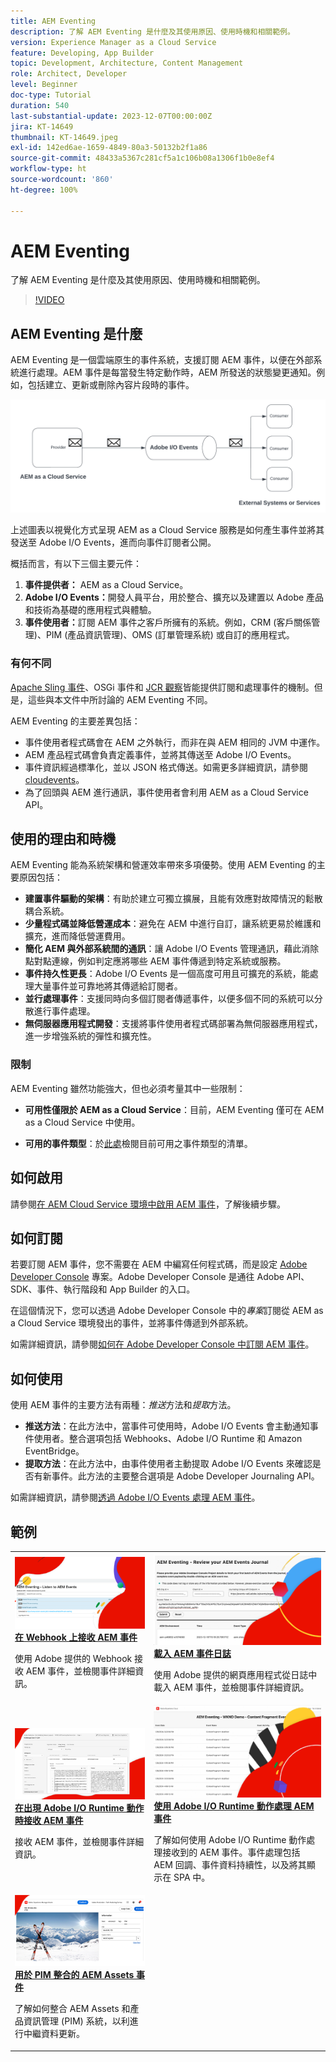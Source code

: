 ```yaml
---
title: AEM Eventing
description: 了解 AEM Eventing 是什麼及其使用原因、使用時機和相關範例。
version: Experience Manager as a Cloud Service
feature: Developing, App Builder
topic: Development, Architecture, Content Management
role: Architect, Developer
level: Beginner
doc-type: Tutorial
duration: 540
last-substantial-update: 2023-12-07T00:00:00Z
jira: KT-14649
thumbnail: KT-14649.jpeg
exl-id: 142ed6ae-1659-4849-80a3-50132b2f1a86
source-git-commit: 48433a5367c281cf5a1c106b08a1306f1b0e8ef4
workflow-type: ht
source-wordcount: '860'
ht-degree: 100%

---
```


# AEM Eventing

了解 AEM Eventing 是什麼及其使用原因、使用時機和相關範例。

>[!VIDEO](https://video.tv.adobe.com/v/3426686?quality=12&learn=on)

## AEM Eventing 是什麼

AEM Eventing 是一個雲端原生的事件系統，支援訂閱 AEM 事件，以便在外部系統進行處理。AEM 事件是每當發生特定動作時，AEM 所發送的狀態變更通知。例如，包括建立、更新或刪除內容片段時的事件。

![AEM Eventing](./assets/aem-eventing.png)

上述圖表以視覺化方式呈現 AEM as a Cloud Service 服務是如何產生事件並將其發送至 Adobe I/O Events，進而向事件訂閱者公開。

概括而言，有以下三個主要元件：

1. **事件提供者：** AEM as a Cloud Service。
1. **Adobe I/O Events：**&#x200B;開發人員平台，用於整合、擴充以及建置以 Adobe 產品和技術為基礎的應用程式與體驗。
1. **事件使用者：**&#x200B;訂閱 AEM 事件之客戶所擁有的系統。例如，CRM (客戶關係管理)、PIM (產品資訊管理)、OMS (訂單管理系統) 或自訂的應用程式。

### 有何不同

[Apache Sling 事件](https://sling.apache.org/documentation/bundles/apache-sling-eventing-and-job-handling.html)、OSGi 事件和 [JCR 觀察](https://jackrabbit.apache.org/oak/docs/features/observation.html)皆能提供訂閱和處理事件的機制。但是，這些與本文件中所討論的 AEM Eventing 不同。

AEM Eventing 的主要差異包括：

- 事件使用者程式碼會在 AEM 之外執行，而非在與 AEM 相同的 JVM 中運作。
- AEM 產品程式碼會負責定義事件，並將其傳送至 Adobe I/O Events。
- 事件資訊經過標準化，並以 JSON 格式傳送。如需更多詳細資訊，請參閱 [cloudevents](https://cloudevents.io/)。
- 為了回頭與 AEM 進行通訊，事件使用者會利用 AEM as a Cloud Service API。


## 使用的理由和時機

AEM Eventing 能為系統架構和營運效率帶來多項優勢。使用 AEM Eventing 的主要原因包括：

- **建置事件驅動的架構**：有助於建立可獨立擴展，且能有效應對故障情況的鬆散耦合系統。
- **少量程式碼並降低營運成本**：避免在 AEM 中進行自訂，讓系統更易於維護和擴充，進而降低營運費用。
- **簡化 AEM 與外部系統間的通訊**：讓 Adobe I/O Events 管理通訊，藉此消除點對點連線，例如判定應將哪些 AEM 事件傳遞到特定系統或服務。
- **事件持久性更長**：Adobe I/O Events 是一個高度可用且可擴充的系統，能處理大量事件並可靠地將其傳遞給訂閱者。
- **並行處理事件**：支援同時向多個訂閱者傳遞事件，以便多個不同的系統可以分散進行事件處理。
- **無伺服器應用程式開發**：支援將事件使用者程式碼部署為無伺服器應用程式，進一步增強系統的彈性和擴充性。

### 限制

AEM Eventing 雖然功能強大，但也必須考量其中一些限制：

- **可用性僅限於 AEM as a Cloud Service**：目前，AEM Eventing 僅可在 AEM as a Cloud Service 中使用。

- **可用的事件類型**：於[此處](https://developer.adobe.com/experience-cloud/experience-manager-apis/guides/events/#available-event-types)檢閱目前可用之事件類型的清單。

## 如何啟用

請參閱[在 AEM Cloud Service 環境中啟用 AEM 事件](https://developer.adobe.com/experience-cloud/experience-manager-apis/guides/events/#enable-aem-events-on-your-aem-cloud-service-environment)，了解後續步驟。

## 如何訂閱

若要訂閱 AEM 事件，您不需要在 AEM 中編寫任何程式碼，而是設定 [Adobe Developer Console](https://developer.adobe.com/) 專案。Adobe Developer Console 是通往 Adobe API、SDK、事件、執行階段和 App Builder 的入口。

在這個情況下，您可以透過 Adobe Developer Console 中的&#x200B;_專案_&#x200B;訂閱從 AEM as a Cloud Service 環境發出的事件，並將事件傳遞到外部系統。

如需詳細資訊，請參閱[如何在 Adobe Developer Console 中訂閱 AEM 事件](https://developer.adobe.com/experience-cloud/experience-manager-apis/guides/events/#how-to-subscribe-to-aem-events-in-the-adobe-developer-console)。

## 如何使用

使用 AEM 事件的主要方法有兩種：_推送_&#x200B;方法和&#x200B;_提取_&#x200B;方法。

- **推送方法**：在此方法中，當事件可使用時，Adobe I/O Events 會主動通知事件使用者。整合選項包括 Webhooks、Adobe I/O Runtime 和 Amazon EventBridge。
- **提取方法**：在此方法中，由事件使用者主動提取 Adobe I/O Events 來確認是否有新事件。此方法的主要整合選項是 Adobe Developer Journaling API。

如需詳細資訊，請參閱[透過 Adobe I/O Events 處理 AEM 事件](https://developer.adobe.com/experience-cloud/experience-manager-apis/guides/events/#aem-events-processing-via-adobe-io)。

## 範例

<table>
  <tr>
    <td>
        <a  href="./examples/webhook.md"><img alt="在 Webhook 上接收 AEM 事件" src="./assets/examples/webhook/webhook-example.png"/></a>
        <div><strong><a href="./examples/webhook.md">在 Webhook 上接收 AEM 事件</a></strong></div>
        <p>
          使用 Adobe 提供的 Webhook 接收 AEM 事件，並檢閱事件詳細資訊。
        </p>
      </td>
      <td>
        <a  href="./examples/journaling.md"><img alt="載入 AEM 事件日誌" src="./assets/examples/journaling/eventing-journal.png"/></a>
        <div><strong><a href="./examples/journaling.md">載入 AEM 事件日誌</a></strong></div>
        <p>
          使用 Adobe 提供的網頁應用程式從日誌中載入 AEM 事件，並檢閱事件詳細資訊。
        </p>
      </td>
    </tr>
  <tr>
    <td>
        <a  href="./examples/runtime-action.md"><img alt="在出現 Adobe I/O Runtime 動作時接收 AEM 事件" src="./assets/examples/runtime-action/eventing-runtime.png"/></a>
        <div><strong><a href="./examples/runtime-action.md">在出現 Adobe I/O Runtime 動作時接收 AEM 事件</a></strong></div>
        <p>
          接收 AEM 事件，並檢閱事件詳細資訊。
        </p>
      </td>
      <td>
        <a  href="./examples/event-processing-using-runtime-action.md"><img alt="使用 Adobe I/O Runtime 動作處理 AEM 事件" src="./assets/examples/event-processing-using-runtime-action/event-processing.png"/></a>
        <div><strong><a href="./examples/event-processing-using-runtime-action.md">使用 Adobe I/O Runtime 動作處理 AEM 事件</a></strong></div>
        <p>
          了解如何使用 Adobe I/O Runtime 動作處理接收到的 AEM 事件。事件處理包括 AEM 回調、事件資料持續性，以及將其顯示在 SPA 中。
        </p>
      </td>
  </tr>
  <tr>
    <td>
        <a  href="./examples/assets-pim-integration.md"><img alt="用於 PIM 整合的 AEM Assets 事件" src="./assets/examples/assets-pim-integration/PIM-integration-tile.png"/></a>
        <div><strong><a href="./examples/assets-pim-integration.md">用於 PIM 整合的 AEM Assets 事件</a></strong></div>
        <p>
          了解如何整合 AEM Assets 和產品資訊管理 (PIM) 系統，以利進行中繼資料更新。
        </p>
      </td>
  </tr> 
</table>
